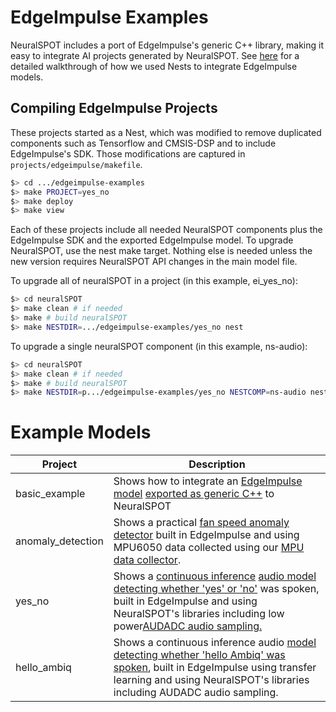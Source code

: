 # EdgeImpulse Examples

NeuralSPOT includes a port of EdgeImpulse's generic C++ library, making it easy to integrate AI projects generated by NeuralSPOT. See [here](../../docs/Deploying-EI-Models-using-neuralSPOT%20Nests.md) for a detailed walkthrough of how we used Nests to integrate EdgeImpulse models.

## Compiling EdgeImpulse Projects

These projects started as a Nest, which was modified to remove duplicated components such as Tensorflow and CMSIS-DSP and to include EdgeImpulse's SDK. Those modifications are captured in `projects/edgeimpulse/makefile`.

```bash
$> cd .../edgeimpulse-examples
$> make PROJECT=yes_no
$> make deploy
$> make view
```

Each of these projects include all needed NeuralSPOT components plus the EdgeImpulse SDK and the exported EdgeImpulse model. To upgrade NeuralSPOT, use the nest make target. Nothing else is needed unless the new version requires NeuralSPOT API changes in the main model file.

To upgrade all of neuralSPOT in a project (in this example, ei_yes_no):

```bash
$> cd neuralSPOT
$> make clean # if needed
$> make # build neuralSPOT
$> make NESTDIR=.../edgeimpulse-examples/yes_no nest
```

To upgrade a single neuralSPOT component (in this example, ns-audio):

```bash
$> cd neuralSPOT
$> make clean # if needed
$> make # build neuralSPOT
$> make NESTDIR=p.../edgeimpulse-examples/yes_no NESTCOMP=ns-audio nestcomponent
```

# Example Models

| Project                                                      | Description                                                  |
| ------------------------------------------------------------ | ------------------------------------------------------------ |
| basic_example | Shows how to integrate an [EdgeImpulse model](https://studio.edgeimpulse.com/public/145105/latest) [exported as generic C++](https://docs.edgeimpulse.com/docs/deployment/running-your-impulse-locally/deploy-your-model-as-a-c-library)  to NeuralSPOT |
| anomaly_detection | Shows a practical [fan speed anomaly detector](https://studio.edgeimpulse.com/public/145382/latest) built in EdgeImpulse and using MPU6050 data collected using our [MPU data collector](https://github.com/AmbiqAI/neuralSPOT/tree/main/examples/mpu_data_collection). |
| yes_no | Shows a [continuous inference](https://docs.edgeimpulse.com/docs/tutorials/continuous-audio-sampling) [audio model detecting whether 'yes' or 'no'](https://studio.edgeimpulse.com/public/146769/latest) was spoken, built in EdgeImpulse and using NeuralSPOT's libraries including low power[AUDADC audio sampling.](https://github.com/AmbiqAI/neuralSPOT/tree/main/neuralspot/ns-audio) |
| hello_ambiq | Shows a continuous inference audio [model detecting whether 'hello Ambiq' was spoken](https://studio.edgeimpulse.com/studio/149224/versions), built in EdgeImpulse using transfer learning and using NeuralSPOT's libraries including AUDADC audio sampling. |

